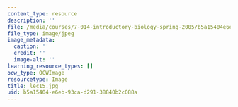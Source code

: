 ```yaml
---
content_type: resource
description: ''
file: /media/courses/7-014-introductory-biology-spring-2005/b5a15404e6eb93cad29138840b2c088a_lec15.jpg
file_type: image/jpeg
image_metadata:
  caption: ''
  credit: ''
  image-alt: ''
learning_resource_types: []
ocw_type: OCWImage
resourcetype: Image
title: lec15.jpg
uid: b5a15404-e6eb-93ca-d291-38840b2c088a
---
```

